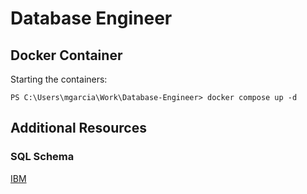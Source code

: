 # Database Engineer
 
## Docker Container

Starting the containers:

```
PS C:\Users\mgarcia\Work\Database-Engineer> docker compose up -d
```

## Additional Resources 

### SQL Schema

[IBM](https://www.ibm.com/topics/database-schema)